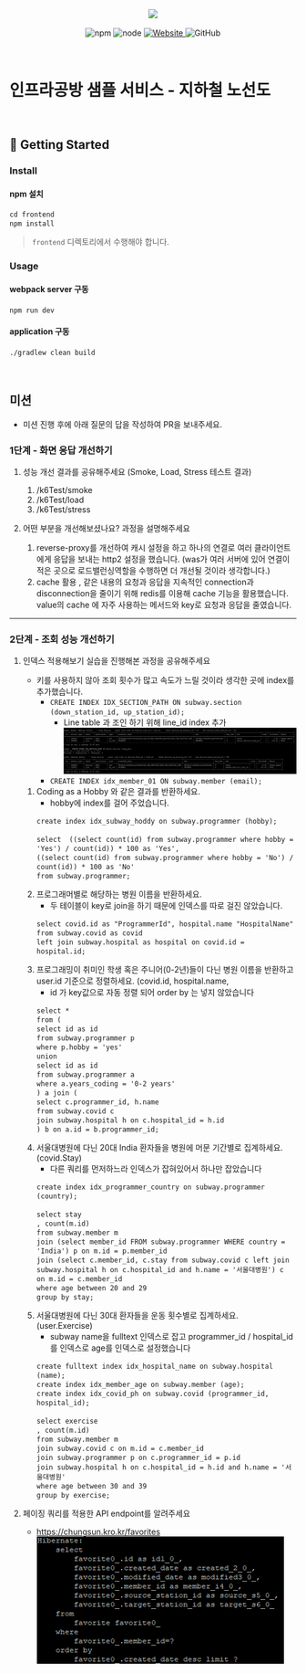 <p align="center">
    <img width="200px;" src="https://raw.githubusercontent.com/woowacourse/atdd-subway-admin-frontend/master/images/main_logo.png"/>
</p>
<p align="center">
  <img alt="npm" src="https://img.shields.io/badge/npm-%3E%3D%205.5.0-blue">
  <img alt="node" src="https://img.shields.io/badge/node-%3E%3D%209.3.0-blue">
  <a href="https://edu.nextstep.camp/c/R89PYi5H" alt="nextstep atdd">
    <img alt="Website" src="https://img.shields.io/website?url=https%3A%2F%2Fedu.nextstep.camp%2Fc%2FR89PYi5H">
  </a>
  <img alt="GitHub" src="https://img.shields.io/github/license/next-step/atdd-subway-service">
</p>

<br>

# 인프라공방 샘플 서비스 - 지하철 노선도

<br>

## 🚀 Getting Started

### Install
#### npm 설치
```
cd frontend
npm install
```
> `frontend` 디렉토리에서 수행해야 합니다.

### Usage
#### webpack server 구동
```
npm run dev
```
#### application 구동
```
./gradlew clean build
```
<br>

## 미션

* 미션 진행 후에 아래 질문의 답을 작성하여 PR을 보내주세요.

### 1단계 - 화면 응답 개선하기
1. 성능 개선 결과를 공유해주세요 (Smoke, Load, Stress 테스트 결과)
    1. /k6Test/smoke
    2. /k6Test/load
    3. /k6Test/stress

2. 어떤 부분을 개선해보셨나요? 과정을 설명해주세요
    1. reverse-proxy를 개선하여 캐시 설정을 하고 
        하나의 연결로 여러 클라이언트에게 응답을 보내는 http2 설정을 했습니다.
       (was가 여러 서버에 있어 연결이 적은 곳으로 로드밸런싱역할을 수행하면 
       더 개선될 것이라 생각합니다.)
   2. cache 활용 , 같은 내용의 요청과 응답을 지속적인 connection과 disconnection을 
    줄이기 위해 redis를 이용해 cache 기능을 활용했습니다. value의 cache 에 자주 사용하는
      메서드와 key로 요청과 응답을 줄였습니다.

---

### 2단계 - 조회 성능 개선하기
1. 인덱스 적용해보기 실습을 진행해본 과정을 공유해주세요
    * 키를 사용하지 않아 조회 횟수가 많고 속도가 느릴 것이라 생각한 곳에 index를 추가했습니다.
        * ```CREATE INDEX IDX_SECTION_PATH ON subway.section (down_station_id, up_station_id);```
          * Line table 과 조인 하기 위해 line_id index 추가
        ![img.png](img.png)
        * ```CREATE INDEX idx_member_01 ON subway.member (email);```
    1. Coding as a Hobby 와 같은 결과를 반환하세요.
        * hobby에 index를 걸어 주었습니다.
        ```
        create index idx_subway_hoddy on subway.programmer (hobby);
       
        select  ((select count(id) from subway.programmer where hobby = 'Yes') / count(id)) * 100 as 'Yes',
        ((select count(id) from subway.programmer where hobby = 'No') / count(id)) * 100 as 'No'
        from subway.programmer;
        ```
    2. 프로그래머별로 해당하는 병원 이름을 반환하세요.
        * 두 테이블이 key로 join을 하기 때문에 인덱스를 따로 걸진 않았습니다.
        ```
        select covid.id as "ProgrammerId", hospital.name "HospitalName"
        from subway.covid as covid
        left join subway.hospital as hospital on covid.id = hospital.id;
        ```
    3. 프로그래밍이 취미인 학생 혹은 주니어(0-2년)들이 다닌 병원 이름을 반환하고 user.id 기준으로 정렬하세요. (covid.id, hospital.name,
       * id 가 key값으로 자동 정렬 되어 order by 는 넣지 않았습니다
        ```
        select *
        from (
        select id as id
        from subway.programmer p
        where p.hobby = 'yes'
        union
        select id as id
        from subway.programmer a
        where a.years_coding = '0-2 years'
        ) a join (
        select c.programmer_id, h.name
        from subway.covid c
        join subway.hospital h on c.hospital_id = h.id
        ) b on a.id = b.programmer_id;
        ```
    4. 서울대병원에 다닌 20대 India 환자들을 병원에 머문 기간별로 집계하세요. (covid.Stay)
       * 다른 쿼리를 먼저하느라 인덱스가 잡혀있어서 하나만 잡았습니다
        ```
        create index idx_programmer_country on subway.programmer (country);
       
        select stay
        , count(m.id)
        from subway.member m
        join (select member_id FROM subway.programmer WHERE country = 'India') p on m.id = p.member_id
        join (select c.member_id, c.stay from subway.covid c left join subway.hospital h on c.hospital_id and h.name = '서울대병원') c
        on m.id = c.member_id
        where age between 20 and 29
        group by stay;

        ```
    5. 서울대병원에 다닌 30대 환자들을 운동 횟수별로 집계하세요. (user.Exercise)
       * subway name을 fulltext 인덱스로 잡고 programmer_id / hospital_id 를 인덱스로
        age를 인덱스로 설정했습니다
        ```
        create fulltext index idx_hospital_name on subway.hospital (name);
        create index idx_member_age on subway.member (age);
        create index idx_covid_ph on subway.covid (programmer_id, hospital_id);  
       
        select exercise
        , count(m.id)
        from subway.member m
        join subway.covid c on m.id = c.member_id
        join subway.programmer p on c.programmer_id = p.id
        join subway.hospital h on c.hospital_id = h.id and h.name = '서울대병원'
        where age between 30 and 39
        group by exercise;
        ```

2. 페이징 쿼리를 적용한 API endpoint를 알려주세요
    * https://chungsun.kro.kr/favorites
    ![img_2.png](img_2.png)
    

